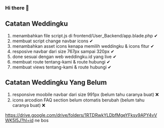 ### Hi there 👋

<!--
**smkbelajarid/smkbelajarid** is a ✨ _special_ ✨ repository because its `README.md` (this file) appears on your GitHub profile.

Here are some ideas to get you started:

- 🔭 I’m currently working on ...
- 🌱 I’m currently learning ...
- 👯 I’m looking to collaborate on ...
- 🤔 I’m looking for help with ...
- 💬 Ask me about ...
- 📫 How to reach me: ...
- 😄 Pronouns: ...
- ⚡ Fun fact: ...
-->

## Catatan Weddingku 
1. menambahkan file script.js di frontend/User_Backend/app.blade.php ✔
    <script src="{{ asset('frontend/assets/js/script.js') }}"></script>
2. membuat script change navbar icons ✔
3. menambahkan asset icons kenapa memilih weddingku & icons fitur ✔
4. resposive navbar dari size 767px sampai 320px ✔
5. done sesuai dengan web weddingku.id yang live ✔
6. membuat route tentang-kami & route hubungi ✔
7. membuat views tentang-kami & route hubungi ✔

## Catatan Weddingku Yang Belum
1. responsive moobile navbar dari size 991px (belum tahu caranya buat) ❌
2. icons arcodion FAQ section belum otomatis berubah (belum tahu caranya buat) ❌

https://drive.google.com/drive/folders/1RTDRwkYLDbfMgeYFksy9APY4vVWK5I5J?hl=id ne bos

